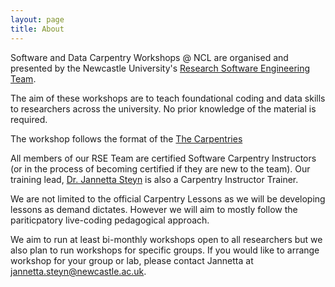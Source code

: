 ```yaml
---
layout: page
title: About
---
```


Software and Data Carpentry Workshops @ NCL are organised and presented by the Newcastle University's [Research Software Engineering Team](https://rse.ncldata.dev/).

The aim of these workshops are to teach foundational coding and data skills to researchers across the university. No prior knowledge of the material is required.

The workshop follows the format of the [The Carpentries](https://carpentries.org)

All members of our RSE Team are certified Software Carpentry Instructors (or in the process of becoming certified if they are new to the team). Our training lead, [Dr. Jannetta Steyn](https://rse.ncldata.dev/jannetta-steyn) is also a Carpentry Instructor Trainer.

We are not limited to the official Carpentry Lessons as we will be developing lessons as demand dictates. However we will aim to mostly follow the pariticpatory live-coding pedagogical approach.

We aim to run at least bi-monthly workshops open to all researchers but we also plan to run workshops for specific groups. If you would like to arrange workshop for your group or lab, please contact Jannetta at [jannetta.steyn@newcastle.ac.uk](mailto::jannetta.steyn@newcastle.ac.uk).
